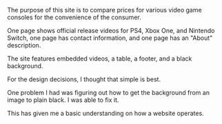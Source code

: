 The purpose of this site is to compare prices for various video game consoles for the convenience of the consumer.

One page shows official release videos for PS4, Xbox One, and Nintendo Switch, one page has contact information, and one page has an "About" description.

The site features embedded videos, a table, a footer, and a black background.

For the design decisions, I thought that simple is best.

One problem I had was figuring out how to get the background from an image to plain black. I was able to fix it.

This has given me a basic understanding on how a website operates.
